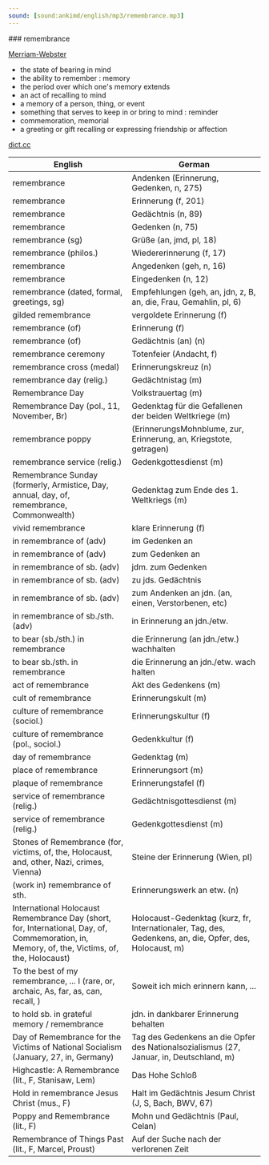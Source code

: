 ```yaml
---
sound: [sound:ankimd/english/mp3/remembrance.mp3]
---
```


\### remembrance

[Merriam-Webster](https://www.merriam-webster.com/dictionary/remembrance)

- the state of bearing in mind
- the ability to remember : memory
- the period over which one's memory extends
- an act of recalling to mind
- a memory of a person, thing, or event
- something that serves to keep in or bring to mind : reminder
- commemoration, memorial
- a greeting or gift recalling or expressing friendship or affection

[dict.cc](https://www.dict.cc/remembrance)

| English        | German       |
| -------------- | ------------ |
| remembrance | Andenken (Erinnerung, Gedenken, n, 275) |
| remembrance | Erinnerung (f, 201) |
| remembrance | Gedächtnis (n, 89) |
| remembrance | Gedenken (n, 75) |
| remembrance (sg) | Grüße (an, jmd, pl, 18) |
| remembrance (philos.) | Wiedererinnerung (f, 17) |
| remembrance | Angedenken (geh, n, 16) |
| remembrance | Eingedenken (n, 12) |
| remembrance (dated, formal, greetings, sg) | Empfehlungen (geh, an, jdn, z, B, an, die, Frau, Gemahlin, pl, 6) |
| gilded remembrance | vergoldete Erinnerung (f) |
| remembrance (of) | Erinnerung (f) |
| remembrance (of) | Gedächtnis (an) (n) |
| remembrance ceremony | Totenfeier (Andacht, f) |
| remembrance cross (medal) | Erinnerungskreuz (n) |
| remembrance day (relig.) | Gedächtnistag (m) |
| Remembrance Day | Volkstrauertag (m) |
| Remembrance Day (pol., 11, November, Br) | Gedenktag für die Gefallenen der beiden Weltkriege (m) |
| remembrance poppy |  (ErinnerungsMohnblume, zur, Erinnerung, an, Kriegstote, getragen) |
| remembrance service (relig.) | Gedenkgottesdienst (m) |
| Remembrance Sunday (formerly, Armistice, Day, annual, day, of, remembrance, Commonwealth) | Gedenktag zum Ende des 1. Weltkriegs (m) |
| vivid remembrance | klare Erinnerung (f) |
| in remembrance of (adv) | im Gedenken an |
| in remembrance of (adv) | zum Gedenken an |
| in remembrance of sb. (adv) | jdm. zum Gedenken |
| in remembrance of sb. (adv) | zu jds. Gedächtnis |
| in remembrance of sb. (adv) | zum Andenken an jdn. (an, einen, Verstorbenen, etc) |
| in remembrance of sb./sth. (adv) | in Erinnerung an jdn./etw. |
| to bear (sb./sth.) in remembrance | die Erinnerung (an jdn./etw.) wachhalten |
| to bear sb./sth. in remembrance | die Erinnerung an jdn./etw. wach halten |
| act of remembrance | Akt des Gedenkens (m) |
| cult of remembrance | Erinnerungskult (m) |
| culture of remembrance (sociol.) | Erinnerungskultur (f) |
| culture of remembrance (pol., sociol.) | Gedenkkultur (f) |
| day of remembrance | Gedenktag (m) |
| place of remembrance | Erinnerungsort (m) |
| plaque of remembrance | Erinnerungstafel (f) |
| service of remembrance (relig.) | Gedächtnisgottesdienst (m) |
| service of remembrance (relig.) | Gedenkgottesdienst (m) |
| Stones of Remembrance (for, victims, of, the, Holocaust, and, other, Nazi, crimes, Vienna) | Steine der Erinnerung (Wien, pl) |
| (work in) remembrance of sth. | Erinnerungswerk an etw. (n) |
| International Holocaust Remembrance Day (short, for, International, Day, of, Commemoration, in, Memory, of, the, Victims, of, the, Holocaust) | Holocaust-Gedenktag (kurz, fr, Internationaler, Tag, des, Gedenkens, an, die, Opfer, des, Holocaust, m) |
| To the best of my remembrance, ... I (rare, or, archaic, As, far, as, can, recall, ) | Soweit ich mich erinnern kann, ... |
| to hold sb. in grateful memory / remembrance | jdn. in dankbarer Erinnerung behalten |
| Day of Remembrance for the Victims of National Socialism (January, 27, in, Germany) | Tag des Gedenkens an die Opfer des Nationalsozialismus (27, Januar, in, Deutschland, m) |
| Highcastle: A Remembrance (lit., F, Stanisaw, Lem) | Das Hohe Schloß |
| Hold in remembrance Jesus Christ (mus., F) | Halt im Gedächtnis Jesum Christ (J, S, Bach, BWV, 67) |
| Poppy and Remembrance (lit., F) | Mohn und Gedächtnis (Paul, Celan) |
| Remembrance of Things Past (lit., F, Marcel, Proust) | Auf der Suche nach der verlorenen Zeit |
